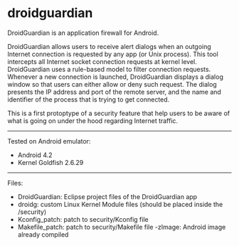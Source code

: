 droidguardian
=============

DroidGuardian is an application firewall for Android.

DroidGuardian allows users to receive alert dialogs when an outgoing Internet connection is requested by any app (or Unix process). This tool intercepts all Internet socket connection requests at kernel level. DroidGuardian uses a rule-based model to filter connection requests. Whenever a new connection is launched, DroidGuardian displays a dialog window so that users can either allow or deny such request. The dialog presents the IP address and port of the remote server, and the name and identifier of the process that is trying to get connected.

This is a first protoptype of a security feature that help users to be aware of what is going on under the hood regarding Internet traffic.

------

Tested on Android emulator:
 - Android 4.2
 - Kernel Goldfish 2.6.29

-----

Files:
 - DroidGuardian: Eclipse project files of the DroidGuardian app
 - droidg: custom Linux Kernel Module files (should be placed inside the /security)
 - Kconfig_patch: patch to security/Kconfig file
 - Makefile_patch: patch to security/Makefile file
 -zImage: Android image already compiled
